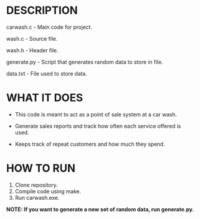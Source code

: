 # DESCRIPTION

carwash.c - Main code for project.

wash.c - Source file.

wash.h - Header file. 

generate.py - Script that generates random data to store in file.

data.txt - File used to store data.

# WHAT IT DOES

- This code is meant to act as a point of sale system at a car wash.

- Generate sales reports and track how often each service offered is used.

- Keeps track of repeat customers and how much they spend.

# HOW TO RUN

1. Clone repository.
2. Compile code using make.
3. Run carwash.exe.

**NOTE: If you want to generate a new set of random data, run generate.py.**
